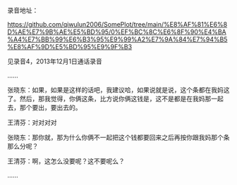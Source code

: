 录音地址：

https://github.com/qiwulun2006/SomePlot/tree/main/%E8%AF%81%E6%8D%AE%E7%9B%AE%E5%BD%95/0%EF%BC%8C%E6%8F%90%E4%BA%A4%E7%BB%99%E6%B3%95%E9%99%A2%E7%9A%84%E7%94%B5%E8%AF%9D%E5%BD%95%E9%9F%B3

见录音4，2013年12月1日通话录音

......

张晓东：如果，如果是这样的话吧，我建议哈，如果说就是说，这个条都在我妈这了。然后，那我觉得，你俩这条，比方说你俩这钱是，这不是都是在我妈那一起去，那个要出，要出去的。

王清芬：对对对对

张晓东：那你就，那为什么你俩不一起把这个钱都要回来之后再按你跟我妈那个条那么分呢？

王清芬：啊，这怎么没要呢？这不要呢么？

......